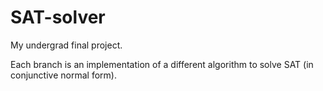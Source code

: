 # SAT-solver
My undergrad final project.

Each branch is an implementation of a different algorithm to solve SAT (in conjunctive normal form).
